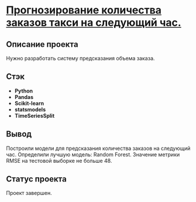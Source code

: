 # <a href='https://github.com/DmitryTatarintsev/My_repository/blob/main/2/2.ipynb'>Прогнозирование количества заказов такси на следующий час.</a>
## Описание проекта
Нужно разработать систему предсказания объема заказа.
## Стэк
- **Python**
- **Pandas**
- **Scikit-learn**
- **statsmodels**
- **TimeSeriesSplit**

## Вывод
Построили модели для предсказания количества заказов на следующий час. Определили лучшую модель: Random Forest. Значение метрики RMSE на тестовой выборке не больше 48.

## Статус проекта
Проект завершен.
